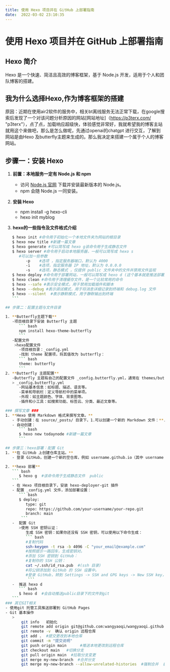 ```yaml
---
title: 使用 Hexo 项目并在 GitHub 上部署指南
date:  2022-03-02 23:10:35
---
```


# 使用 Hexo 项目并在 GitHub 上部署指南

## Hexo 简介
Hexo 是一个快速、简洁且高效的博客框架，基于 Node.js 开发，适用于个人和团队博客的搭建。

## 我为什么选择Hexo,作为博客框架的搭建
原因：近期在使用air2软件的服务中，相关bt离线服务无法正常下载，在google搜索后发现了一个对该问题分析原因的网站[网站地址]（https://p3terx.com/ "p3terx"），点了点，加载响应超级快，体验感觉非常好，我就希望我的博客主站就用这个来做吧，那么是怎么做呢，先通过openai的chatgpt 进行交互，了解到网站是由Hexo 及butterfly主题来生成的。那么我决定来搭建一个属于个人的博客网站。

## 步骤一：安装 Hexo

1. **前置：本地服务一定有 Node.js 和 npm**
   - 访问 [Node.js 官网](https://nodejs.org/) 下载并安装最新版本的 Node.js。
   - npm 会随 Node.js 一同安装。

2. **安装 Hexo**
    - npm install -g hexo-cli
    - hexo init myblog  

3.  **hexo的一些指令及文件格式介绍**
   ``` bash
      $ hexo init #命令用于初始化一个本地文件夹为网站的根目录
      $ hexo new title #新建一篇文章
      $ hexo generate #可以简写成 hexo g该命令用于生成静态文件
      $ hexo server #命令用于启动本地服务器，一般可以简写成 hexo s
         #可以加一些参数
            -p    #选项 ，指定服务器端口，默认为 4000
            -i    #选项，指定服务器 IP 地址，默认为 0.0.0.0
            -s    #选项，静态模式 ，仅提供 public 文件夹中的文件并禁用文件监视
      $ hexo deploy #命令用于部署网站，一般可以简写成 hexo d (这个基本就是推送部署到指定位置)
      $ hexo clean #命令用于清理缓存文件，是一个比较常用的命令
      $ hexo --safe #表示安全模式，用于禁用加载插件和脚本
      $ hexo --debug #表示调试模式，用于将消息详细记录到终端和 debug.log 文件
      $ hexo --silent  #表示静默模式，用于静默输出到终端
      ```

## 步骤二：配置主题与文件目录

   1. **Butterfly主题下载**
      -项目根目录下安装 Butterfly 主题
         ``` bash
         npm install hexo-theme-butterfly
         ```
      -配置文件
       >hexo配置文件
         -项目根目录：_config.yml
         -找到 theme 配置项，将其值改为 butterfly：
         ``` bash
         theme: butterfly
         ```
   2. **Butterfly 主题配置**
      -Butterfly 主题有自己的配置文件 _config.butterfly.yml，通常在 themes/butterfly/ 目录下。
      > _config.butterfly.yml
         -网站基本信息：如标题、描述、语言等。
         -菜单和导航栏：定义导航栏中的菜单项。
         -外观：如主题颜色、字体、背景图等。
         -插件和小工具：如搜索功能、标签云、分类、最近文章等。

### 撰写文章 ###
   1. **Hexo 使用 Markdown 格式来撰写文章。**
      - 手动创建：在 source/_posts/ 目录下，1.可以创建一个新的 Markdown 文件：**.md
      - 自动创建：
         ``` bash
         $ hexo new todaynode #新建一篇文章
         ```

## 步骤三：hexo部署：配置 Git 
   1. **在 GitHub 上创建仓库主站。**
      - 登录 GitHub，创建一个新的空仓库，例如 username.github.io（其中 username 是你的 GitHub 用户名）。

   2. **hexo 部署**
      ``` bash
         $ hexo g  #该命令用于生成静态文件  public 
      ```
      - 在 Hexo 项目根目录下，安装 hexo-deployer-git 插件
      - 配置 _config.yml 文件，添加部署设置：
         ``` bash
         $ deploy:
            type: git
            repo: https://github.com/your-username/your-repo.git
            branch: main
          ```
      -  配置 Git
         >使用 SSH 密钥认证：
            生成 SSH 密钥：如果你还没有 SSH 密钥，可以使用以下命令生成：
            ``` bash
            #复制代码
            ssh-keygen -t rsa -b 4096 -C "your_email@example.com"
            #按照提示一路回车，生成密钥对。
            #添加 SSH 密钥到 GitHub：
            #复制你的 SSH 公钥：
            cat ~/.ssh/id_rsa.pub  #(ssh 目录)
            #将公钥添加到 GitHub 的 SSH 设置中。
            #登录 GitHub，转到 Settings -> SSH and GPG keys -> New SSH key，将复制的公钥粘贴到 Key 文本框中，然后点击 Add SSH key。
             ```
      -  推送 hexo d 
         ``` bash
         $ hexo d  #会自动推送public目录下的文件到git 
      ```
### 其它GIT相关
   - 使用git 托管工具推送部署到 GitHub Pages
   - Git 基本操作
      >   
          git info   初始化
          git remote add origin git@github.com:wangyaoqi/wangyaoqi.github.io.git        设置远程仓库
          git remote -v  确认 origin 远程仓库
          git add .  #提交更改到本地仓库
          git commit -m "提交说明"   
          git push origin main      #推送本地更改到远程仓库
          git checkout main   #切换分支
          git pull origin main  #拉取分支变更
          git merge my-new-branch  #合并分支
          git merge my-new-branch --allow-unrelated-histories  #强制合并  前提已在主分支下 
          
 